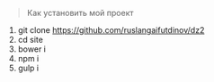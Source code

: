> Как установить мой проект

1. git clone https://github.com/ruslangaifutdinov/dz2
2. cd site
3. bower i
4. npm i
5. gulp i
